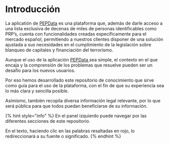 # Introducción

La aplicatión de [PEPData](https://www.pepdata.com/) es una plataforma que, además de darle acceso a una lista exclusiva de decenas de miles de personas identificables como PRP’s, cuenta con funcionalidades creadas específicamente para el mercado español, permitiendo a nuestros clientes disponer de una solución ajustada a sus necesidades en el cumplimiento de la legislación sobre blanqueo de capitales y financiación del terrorismo.

Aunque el uso de la aplicación [PEPData ](https://www.pepdata.com/)sea simple, el contexto en el que encaja y la comprensión de los problemas que resuelve pueden ser un desafío para los nuevos usuarios.

Por eso hemos desarrollado este repositorio de conocimiento que sirve como guía para el uso de la plataforma, con el fin de que su experiencia sea lo más clara y sencilla posible.

Asimismo, también recopila diversa información legal relevante, por lo que será pública para que todos puedan beneficiarse de su información.



{% hint style="info" %}
En el panel izquierdo puede navegar por las diferentes secciones de este repositorio.&#x20;

En el texto, haciendo clic en las palabras resaltadas en rojo, lo redireccionará a su fuente o significado.
{% endhint %}


